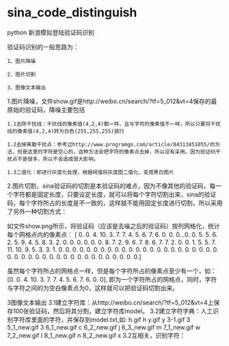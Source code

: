 # sina_code_distinguish
python 新浪模拟登陆验证码识别

验证码识别的一般思路为：

    1、图片降噪

    2、图片切割

    3、图像文本输出
    
1.图片降噪，文件show.gif是http://weibo.cn/search/?tf=5_012&vt=4保存的最原始的验证码，降噪主要包括

    1.1去除干扰线：干扰线的像素值(4,2,4)都一样，且与字符的像素值不一样，所以只要将干扰线的像素值(4,2,4)转为白色(255,255,255)就行

    1.2去掉离散干扰点：参考过http://www.programgo.com/article/84313451055/的方法，但是这里的字符是空心的，这种方法会把字符的像素点去掉，所以没有采用。因为验证码干扰点不是很多，所以不会造成很大影响。

    1.3二值化：即进行灰度化处理，根据阀值将灰度图二值化，变成黑白图片

2.图片切割，sina验证码的切割是本验证码的难点，因为不像其他的验证码，每一个字符都是固定长度，只要设定长度，就可以将每个字符切割出来，sina的验证码，每个字符所占的长度是不一致的，这样就不能用固定长度进行切割，所以采用了另外一种切割方式：

如文件show.png所示，将验证码（应该是去噪之后的验证码）按列网格化，统计每个网格点内的像素点：
[  0.   0.   4.  10.   3.   7.   7.   4.   5.   6.   7.   6.   0.   0.   0…0.   0.   5.   5.   6.   2.   5.   9.   4.   5.   8.   3.   2.   0.   0. 0.   0.   0.   0.   8.   7.   2.   9.   6.   7.   8.   6.   7.    7.   2. 0.   0.   1.   5.   5.   7.  11.  10.   9.   5.   3.   3.   1.   0.   0. 0.   0.   0.   0.   0.   0.   0.   0.   0.   0.   0.   0.   0.   0.   0. 0.   0.   0.   0.   0.   0.   0.   0.   0.   0.   0.   0.   0.   0.   0. 0.   0.   0.   0.   0.   0.   0.   0.   0.   0.]

虽然每个字符所占的网格点一样，但是每个字符所占的像素点至少有一个，如：
[0.   0.   4.  10.   3.   7.   7.   4.   5.   6.   7.   6.   0.   0],
即为一个字符所占的网格点，同时，字符与字符之间的为空白像素点为0，这样就可以把验证码切割出来。

3图像文本输出
   3.1建立字符库：从http://weibo.cn/search/?tf=5_012&vt=4上保存100张验证码，然后将其分割，建立字符库model。
   3.2建立字符字典：人工识别字符库里面的字符，并保存到model.txt,如:
    h.gif h
    y.gif y
    3-1.gif 3
    5_1_new.gif 3
    6_1_new.gif c
    6_2_new.gif j
    6_3_new.gif m
    7_1_new.gif w
    7_2_new.gif l
    8_1_new.gif n
    8_2_new.gif x
  3.2互相关，识别字符：



